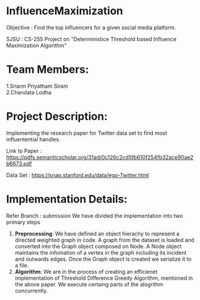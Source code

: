 # InfluenceMaximization
 Objective : Find the top influencers for a given social media platform.
 
 SJSU : CS-255 Project on "Deterministice Threshold based Influence Maximization Algorithm"

 
 # Team Members:
   1.Sriarm Priyatham Siram <br />
   2.Charulata Lodha

 # Project Description:
 Implementing the research paper for Twitter data set to find most influentential handles.
 
 Link to Paper : https://pdfs.semanticscholar.org/31ad/0c126c2cd5fb610f254fb32ace90ae2b6673.pdf
 
 Data Set : https://snap.stanford.edu/data/ego-Twitter.html
 
 # Implementation Details:
 Refer Branch : submission
   We have divided the implementation into two primary steps
   1. **Preprocessing**: We have defined an object hierachy to represent a directed weighted graph in code. A graph from the dataset is loaded and converted into the Graph object composed on Node. A Node object maintains the infomation of a vertex in the graph including its incident and outwards edges. Once the Graph object is created we serialize it to a file.
   2. **Algorithm**: We are in the process of creating an efficienet implementation of Threshold Difference Greedy Algorithm, mentioned in the above paper. We execute certaing parts of the alogrithm concurrently. 
